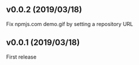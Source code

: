 ## v0.0.2 (2019/03/18)

Fix npmjs.com demo.gif by setting a repository URL

## v0.0.1 (2019/03/18)

First release
